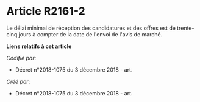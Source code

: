 # Article R2161-2

Le délai minimal de réception des candidatures et des offres est de trente-cinq jours à compter de la date de l'envoi de
l'avis de marché.

**Liens relatifs à cet article**

_Codifié par_:

  - Décret n°2018-1075 du 3 décembre 2018 - art.

_Créé par_:

  - Décret n°2018-1075 du 3 décembre 2018 - art.
